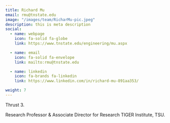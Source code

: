 ```yaml
---
title: Richard Mu
email: rmu@tnstate.edu
image: "/images/team/RicharMu-pic.jpeg"
description: this is meta description
social:
  - name: webpage
    icon: fa-solid fa-globe
    link: https://www.tnstate.edu/engineering/mu.aspx

  - name: email
    icon: fa-solid fa-envelope
    link: mailto:rmu@tnstate.edu

  - name: linkedin
    icon: fa-brands fa-linkedin
    link: https://www.linkedin.com/in/richard-mu-891aa353/

weight: 7
---
```

Thrust 3.
 
Research Professor & Associate Director for Research
TIGER Institute, TSU.



